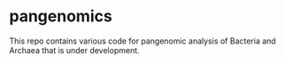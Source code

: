 # pangenomics
This repo contains various code for pangenomic analysis of Bacteria and Archaea that is under development.
